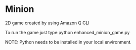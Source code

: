 # Minion
2D game created  by using Amazon Q CLI 

To run the game just type
python enhanced_minion_game.py

NOTE: Python needs to be installed in your local environment.
